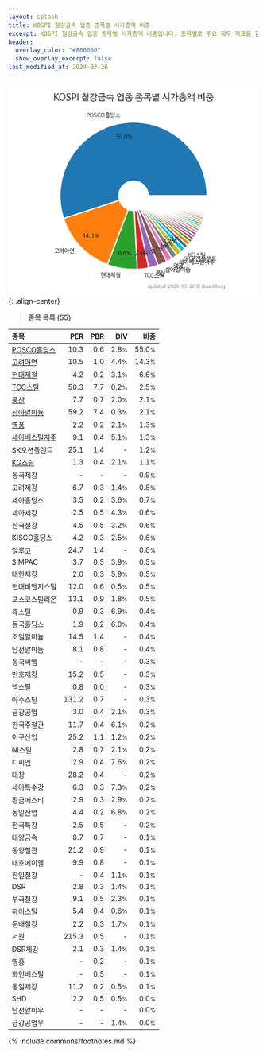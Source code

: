 ```yaml
---
layout: splash
title: KOSPI 철강금속 업종 종목별 시가총액 비중
excerpt: KOSPI 철강금속 업종 종목별 시가총액 비중입니다. 종목별로 주요 재무 지표를 함께 표시합니다.
header:
  overlay_color: "#800000"
  show_overlay_excerpt: false
last_modified_at: 2024-03-26
---
```



![KOSPI 철강금속 업종 종목별 시가총액 비중](/stats/sector/images/kospi_업종_철강금속_종목.png){: .align-center}


> **종목 목록 (55)**<a id="list"></a>

| **종목** | **PER** | **PBR** | **DIV** | **비중** |
| :------- | ------: | ------: | ------: | -------: |
| [POSCO홀딩스](/005490/) | 10.3 | 0.6 | 2.8<small>%</small> | 55.0<small>%</small> |
| [고려아연](/010130/) | 10.5 | 1.0 | 4.4<small>%</small> | 14.3<small>%</small> |
| [현대제철](/004020/) | 4.2 | 0.2 | 3.1<small>%</small> | 6.6<small>%</small> |
| [TCC스틸](/002710/) | 50.3 | 7.7 | 0.2<small>%</small> | 2.5<small>%</small> |
| [풍산](/103140/) | 7.7 | 0.7 | 2.0<small>%</small> | 2.1<small>%</small> |
| [삼아알미늄](/006110/) | 59.2 | 7.4 | 0.3<small>%</small> | 2.1<small>%</small> |
| [영풍](/000670/) | 2.2 | 0.2 | 2.1<small>%</small> | 1.3<small>%</small> |
| [세아베스틸지주](/001430/) | 9.1 | 0.4 | 5.1<small>%</small> | 1.3<small>%</small> |
| SK오션플랜트 | 25.1 | 1.4 | - | 1.2<small>%</small> |
| [KG스틸](/016380/) | 1.3 | 0.4 | 2.1<small>%</small> | 1.1<small>%</small> |
| 동국제강 | - | - | - | 0.9<small>%</small> |
| 고려제강 | 6.7 | 0.3 | 1.4<small>%</small> | 0.8<small>%</small> |
| 세아홀딩스 | 3.5 | 0.2 | 3.6<small>%</small> | 0.7<small>%</small> |
| 세아제강 | 2.5 | 0.5 | 4.3<small>%</small> | 0.6<small>%</small> |
| 한국철강 | 4.5 | 0.5 | 3.2<small>%</small> | 0.6<small>%</small> |
| KISCO홀딩스 | 4.2 | 0.3 | 2.5<small>%</small> | 0.6<small>%</small> |
| 알루코 | 24.7 | 1.4 | - | 0.6<small>%</small> |
| SIMPAC | 3.7 | 0.5 | 3.9<small>%</small> | 0.5<small>%</small> |
| 대한제강 | 2.0 | 0.3 | 5.9<small>%</small> | 0.5<small>%</small> |
| 현대비앤지스틸 | 12.0 | 0.6 | 0.5<small>%</small> | 0.5<small>%</small> |
| 포스코스틸리온 | 13.1 | 0.9 | 1.8<small>%</small> | 0.5<small>%</small> |
| 휴스틸 | 0.9 | 0.3 | 6.9<small>%</small> | 0.4<small>%</small> |
| 동국홀딩스 | 1.9 | 0.2 | 6.0<small>%</small> | 0.4<small>%</small> |
| 조일알미늄 | 14.5 | 1.4 | - | 0.4<small>%</small> |
| 남선알미늄 | 8.1 | 0.8 | - | 0.4<small>%</small> |
| 동국씨엠 | - | - | - | 0.3<small>%</small> |
| 만호제강 | 15.2 | 0.5 | - | 0.3<small>%</small> |
| 넥스틸 | 0.8 | 0.0 | - | 0.3<small>%</small> |
| 아주스틸 | 131.2 | 0.7 | - | 0.3<small>%</small> |
| 금강공업 | 3.0 | 0.4 | 2.1<small>%</small> | 0.3<small>%</small> |
| 한국주철관 | 11.7 | 0.4 | 6.1<small>%</small> | 0.2<small>%</small> |
| 이구산업 | 25.2 | 1.1 | 1.2<small>%</small> | 0.2<small>%</small> |
| NI스틸 | 2.8 | 0.7 | 2.1<small>%</small> | 0.2<small>%</small> |
| 디씨엠 | 2.9 | 0.4 | 7.6<small>%</small> | 0.2<small>%</small> |
| 대창 | 28.2 | 0.4 | - | 0.2<small>%</small> |
| 세아특수강 | 6.3 | 0.3 | 7.3<small>%</small> | 0.2<small>%</small> |
| 황금에스티 | 2.9 | 0.3 | 2.9<small>%</small> | 0.2<small>%</small> |
| 동일산업 | 4.4 | 0.2 | 6.8<small>%</small> | 0.2<small>%</small> |
| 한국특강 | 2.5 | 0.5 | - | 0.2<small>%</small> |
| 대양금속 | 8.7 | 0.7 | - | 0.1<small>%</small> |
| 동양철관 | 21.2 | 0.9 | - | 0.1<small>%</small> |
| 대호에이엘 | 9.9 | 0.8 | - | 0.1<small>%</small> |
| 한일철강 | - | 0.4 | 1.1<small>%</small> | 0.1<small>%</small> |
| DSR | 2.8 | 0.3 | 1.4<small>%</small> | 0.1<small>%</small> |
| 부국철강 | 9.1 | 0.5 | 2.3<small>%</small> | 0.1<small>%</small> |
| 하이스틸 | 5.4 | 0.4 | 0.6<small>%</small> | 0.1<small>%</small> |
| 문배철강 | 2.2 | 0.3 | 1.7<small>%</small> | 0.1<small>%</small> |
| 서원 | 215.3 | 0.5 | - | 0.1<small>%</small> |
| DSR제강 | 2.1 | 0.3 | 1.4<small>%</small> | 0.1<small>%</small> |
| 영흥 | - | 0.2 | - | 0.1<small>%</small> |
| 화인베스틸 | - | 0.5 | - | 0.1<small>%</small> |
| 동일제강 | 11.2 | 0.2 | 0.5<small>%</small> | 0.1<small>%</small> |
| SHD | 2.2 | 0.5 | 0.5<small>%</small> | 0.0<small>%</small> |
| 남선알미우 | - | - | - | 0.0<small>%</small> |
| 금강공업우 | - | - | 1.4<small>%</small> | 0.0<small>%</small> |

{% include commons/footnotes.md %}
